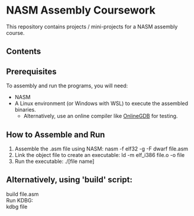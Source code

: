 # NASM Assembly Coursework

This repository contains projects / mini-projects for a NASM assembly course.

## Contents

## Prerequisites
To assembly and run the programs, you will need:
- NASM
- A Linux environment (or Windows with WSL) to execute the assembled binaries.
    - Alternatively, use an online compiler like [OnlineGDB](https://www.onlinegdb.com/) for testing.

## How to Assemble and Run
1. Assemble the .asm file using NASM: nasm -f elf32 -g -F dwarf file.asm
2. Link the object file to create an executable: ld -m elf_i386 file.o -o file
3. Run the executable: ./[file name]

## Alternatively, using 'build' script:
build file.asm  
Run KDBG:  
kdbg file
